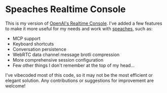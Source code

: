 # Speaches Realtime Console

This is my version of [OpenAI's Realtime Console](https://github.com/openai/openai-realtime-console). I've added a few features to make it more useful for my needs and work with [speaches](https://github.com/speaches-ai/speaches), such as:

- MCP support
- Keyboard shortcuts
- Conversation persistence
- WebRTC data channel message brotli compression
- More comprehensive session configuration
- Few other things I don't remember at the top of my head...

I've vibecoded most of this code, so it may not be the most efficient or elegant solution. Any contributions or suggestions for improvement are welcome!
